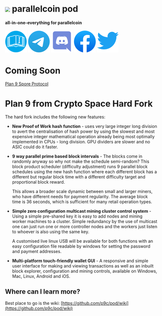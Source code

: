 # [![](https://raw.githubusercontent.com/p9c/pod/master/pkg/gui/logo/logo_small.svg)](https://p9c.github.io/pod/) parallelcoin pod

#### all-in-one-everything for parallelcoin

[![](wiki.svg)](https://github.com/p9c/pod/wiki)
[![](telegram.svg)](https://t.me/joinchat/HfF85EsLo7REf2GvuLYtkg)
[![](discord.svg)](https://discord.gg/yB9sYmm3cZ)
[![](fb.svg)](https://www.facebook.com/parallelcoin)
[![](twitter.svg)](https://twitter.com/parallelcoinduo)

# Coming Soon

[Plan 9 Spore Protocol](https://github.com/p9c/pod/wiki/phasetwo)

# Plan 9 from Crypto Space Hard Fork

The hard fork includes the following new features:

- **New Proof of Work hash function** - uses very large integer long 
  division to avert the centralisation of hash power by using
  the slowest and most expensive integer mathematical operation
  already being most optimally implemented in CPUs - long division. 
  GPU dividers are slower and no ASIC could do it faster.
  
- **9 way parallel prime based block intervals** - The blocks come
  in randomly anyway so why not make the schedule semi-random?
  This block product scheduler (difficulty adjustment) runs 9
  parallel block schedules using the new hash function where each
  different block has a different but regular block time with a
  different difficulty target and proportional block reward. 
 
  This allows a broader scale dynamic between small and larger 
  miners, who have different needs for payment regularity.
  The average block time is 36 seconds, which is sufficient
  for many retail operation types.
  
- **Simple zero configuration multicast mining cluster control 
  system** - Using a simple pre-shared key it is easy to add nodes 
  and mining worker machines to a cluster. Simple redundancy by
  the use of multicast one can just run one or more controller
  nodes and the workers just listen to whoever is also using the
  same key. 
  
  A customised live linux USB will be available for 
  both functions with an easy configuration file readable by
  windows for setting the password and payment addresses.

- **Multi-platform touch-friendly wallet GUI** - A responsive and
  simple user interface for making and viewing transactions
  as well as an inbuilt block explorer, configuration and mining
  controls, available on Windows, Mac, Linux, Android and iOS.

## Where can I learn more?

Best place to go is the wiki: [https://github.com/p9c/pod/wiki](https://github.com/p9c/pod/wiki)
